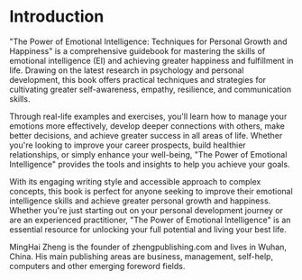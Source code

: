 # Introduction

"The Power of Emotional Intelligence: Techniques for Personal Growth and Happiness" is a comprehensive guidebook for mastering the skills of emotional intelligence (EI) and achieving greater happiness and fulfillment in life. Drawing on the latest research in psychology and personal development, this book offers practical techniques and strategies for cultivating greater self-awareness, empathy, resilience, and communication skills.

Through real-life examples and exercises, you'll learn how to manage your emotions more effectively, develop deeper connections with others, make better decisions, and achieve greater success in all areas of life. Whether you're looking to improve your career prospects, build healthier relationships, or simply enhance your well-being, "The Power of Emotional Intelligence" provides the tools and insights to help you achieve your goals.

With its engaging writing style and accessible approach to complex concepts, this book is perfect for anyone seeking to improve their emotional intelligence skills and achieve greater personal growth and happiness. Whether you're just starting out on your personal development journey or are an experienced practitioner, "The Power of Emotional Intelligence" is an essential resource for unlocking your full potential and living your best life.


MingHai Zheng is the founder of zhengpublishing.com and lives in Wuhan, China. His main publishing areas are business, management, self-help, computers and other emerging foreword fields.
